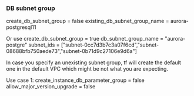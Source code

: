   ### DB subnet group
  create_db_subnet_group = false
  existing_db_subnet_group_name = aurora-postgresql11


  Or use
  create_db_subnet_group = true
  db_subnet_group_name   = "aurora-postgre"
  subnet_ids             = ["subnet-0cc7d3b7c3a07f6cd","subnet-08688bfb750aede73","subnet-0b71d9c27106e9d6a"]

In case you specify an unexisting subnet group, tf will create the default one in the default VPC which might be not what you are expecting.


Use case 1:
create_instance_db_parameter_group = false
allow_major_version_upgrade        = false